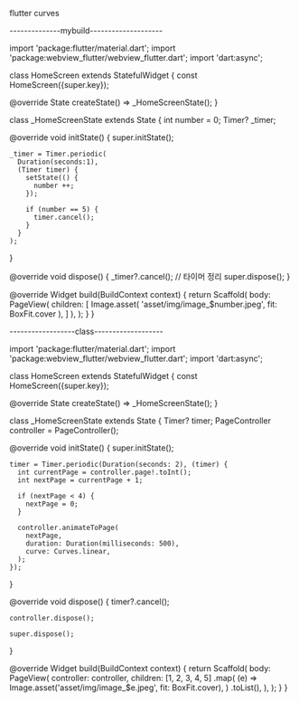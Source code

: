 flutter curves

--------------mybuild--------------------

import 'package:flutter/material.dart';
import 'package:webview_flutter/webview_flutter.dart';
import 'dart:async';


class HomeScreen extends StatefulWidget {
  const HomeScreen({super.key});

  @override
  State<HomeScreen> createState() => _HomeScreenState();
}

class _HomeScreenState extends State<HomeScreen> {
  int number = 0;
  Timer? _timer;

  @override
  void initState() {
    super.initState();

    _timer = Timer.periodic(
      Duration(seconds:1),
      (Timer timer) {
        setState(() {
          number ++;
        });

        if (number == 5) {
          timer.cancel();
        }
      }
    );
  }

  @override
  void dispose() {
    _timer?.cancel(); // 타이머 정리
    super.dispose();
  }

  @override
  Widget build(BuildContext context) {
    return Scaffold(
      body: PageView(
        children: [
          Image.asset(
            'asset/img/image_$number.jpeg', 
            fit: BoxFit.cover
          ),
        ]
      ),
    );
  }
}

------------------class-------------------

import 'package:flutter/material.dart';
import 'package:webview_flutter/webview_flutter.dart';
import 'dart:async';

class HomeScreen extends StatefulWidget {
  const HomeScreen({super.key});

  @override
  State<HomeScreen> createState() => _HomeScreenState();
}

class _HomeScreenState extends State<HomeScreen> {
  Timer? timer;
  PageController controller = PageController();

  @override
  void initState() {
    super.initState();

    timer = Timer.periodic(Duration(seconds: 2), (timer) {
      int currentPage = controller.page!.toInt();
      int nextPage = currentPage + 1;

      if (nextPage < 4) {
        nextPage = 0;
      }

      controller.animateToPage(
        nextPage,
        duration: Duration(milliseconds: 500),
        curve: Curves.linear,
      );
    });
  }

  @override
  void dispose() {
    timer?.cancel();

    controller.dispose();

    super.dispose();
  }

  @override
  Widget build(BuildContext context) {
    return Scaffold(
      body: PageView(
        controller: controller,
        children:
            [1, 2, 3, 4, 5]
                .map(
                  (e) =>
                      Image.asset('asset/img/image_$e.jpeg', fit: BoxFit.cover),
                )
                .toList(),
      ),
    );
  }
}

